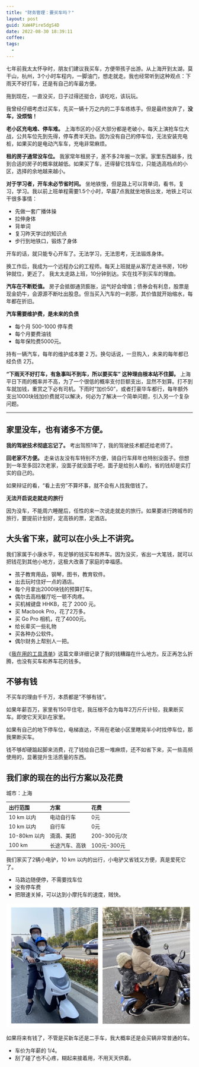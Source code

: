 ```yaml
---
title: "财务管理：要买车吗？"
layout: post
guid: XaW4Pire5dgS4D
date: 2022-08-30 18:39:11
coffee:
tags:
  -
---
```


七年前我太太怀孕时，朋友们建议我买车，方便带孩子出游。从上海开到太湖，莫干山，杭州，3个小时车程内，一脚油门，想走就走。我也经常听到这种观点：下雨天不好打车，还是有自己的车最方便。

拖到现在，一直没买，日子过得还挺合，该吃吃，该玩玩。

我曾经仔细考虑过买车，先买一辆十万之内的二手车练练手。但是最终放弃了，**没车，没烦恼！**

**老小区充电难、停车难。** 上海市区的小区大部分都是老破小，每天上演抢车位大战，公共车位先到先得，停车费半天劲。因为没有自己的停车位，无法安装充电桩，如果买的是电动汽车车，充电非常麻烦。

**租的房子通常没车位。** 我家常年租房子，差不多2年搬一次家。家里东西越多，找到合适的房子的概率就越低。如果买了车，还得替它找车位，只能选高档点的小区，选择的余地越来越小。

**对于学习者，开车未必节省时间。** 坐地铁慢，但是路上可以背单词，看书，复习，学习。我以前上班单程需要1.5个小时，早晨7点我就坐地铁出发，地铁上可以干很多事情：

- 先做一套广播体操
- 拉伸身体
- 背单词
- 复习昨天学过的知识点
- 步行到地铁口，锻炼了身体

开车的话，就只能专心开车了。无法学习，无法思考，无法锻炼身体。

换工作后，我成为一个远程办公的工程师。每天上班就是从客厅走进书房，10秒钟就位，更近了。 我太太走路上班，10分钟到达。实在找不到买车的理由。

**汽车在不断贬值。** 房子会抵御通货膨胀，运气好会增值；债券会有利息，股票是现金奶牛，会源源不断吐出股息。但当买入汽车的一刹那，其价值就开始缩水，每年都在折旧。

**汽车需要维护费，是未来的负债**

- 每个月 500-1000 停车费
- 每个月要费油钱
- 每年保险费5000元。

持有一辆汽车，每年的维护成本要 2 万。换句话说，一旦购入，未来的每年都已经负债 2万。

**“下雨天不好打车，有急事叫不到车，所以要买车” 这种理由根本站不住脚。** 上海平日下雨的概率并不高，为了一个很低的概率支付巨额支出，显然不划算。打不到车就加钱，重赏之下必有司机。下雨时“加价50”，或者打豪华车都行，每年额外支出1000块钱加价费就可以解决，何必为了解决一个简单问题，引入另一个复杂问题。

---

## 家里没车，也有诸多不方便。

**我的驾驶技术彻底忘记了。** 考出驾照1年了，我的驾驶技术都还给老师了。

**回老家不方便。** 走亲访友没有车特别不方便，骑自行车拜年也特别没面子。但想到一年至多回2次老家，没面子就没面子吧，面子是给别人看的，省的钱却是实打实的自己的。

如果辩证的看，“看上去穷”不算坏事，就不会有人找我借钱了。

**无法开启说走就走的旅行**

因为没车，不能周六睡醒后，任性的来一次说走就走的旅行。如果要进行跨城市的旅行，要提前计划好，定高铁的票，定酒店。

## 大头省下来，就可以在小头上不讲究。

我们家属于小康水平，有足够的钱买车和养车。因为没买，省出一大笔钱，就可以把钱花到其他小地方，这极大改善了家庭的幸福感。

- 孩子教育用品，钢琴，图书，教育软件。
- 出去玩时住好一点的酒店。
- 每个月拿出2000块钱的预算打车。
- 偶尔去高档餐厅吃一顿不肉疼。
- 买机械键盘 HHKB，花了 2000 元。
- 买 Macbook Pro，花了2万多。
- 买 Go Pro 相机，花了4000元。
- 给长辈买一些礼物
- 买各种办公软件。
- 偶尔财务上帮别人一把。

《[我在用的工具清单](https://mednoter.com/productivity-tools.html)》这篇文章详细记录了我的钱糟蹋在什么地方。反正再怎么折腾，也没有买车和养车花的钱多。

## 不够有钱

不买车的理由千千万，本质都是”不够有钱“。

如果年薪百万，家里有150平住宅，我压根不会为每年2万斤斤计较，我果断买车。即使它天天趴在家里。

如果有自己的地下停车位，电梯直达，不用在老破小区里瞎晃半小时找停车位，那我果断买车。

钱不够却硬踮起脚来消费，花了钱给自己惹一堆麻烦，还不如省下来，买一些高频使用的，显著提升生活质量的东西。

## 我们家的现在的出行方案以及花费

城市：上海

| 出行范围 | 方案 | 花费 |
|:--|:--|:--|
| 10 km 以内 | 电动自行车  | 0元  |
| 10 km 以内 | 自行车  | 0元  |
| 10-80km 以内  | 滴滴、美团  | 200-300元/次  |
| 100 km  | 长途汽车、高铁 | 100元-300元  |


我们家买了2辆小电驴，10 km 以内的出行，小电驴又省钱又方便，真是爱死它了。

- 马路边随便停，不需要找车位
- 没有停车费
- 把限速关掉，可以达到小摩托车的速度，贼快。

![](/media/files/2022/2022-08-30.jpeg)

如果将来有钱了，不管是买新车还是二手车，我大概率还是会买辆非常普通的车。

- 车价为年薪的 1/4。
- 刮了碰了也不心疼，糊起来接着用，不用天天供着。
